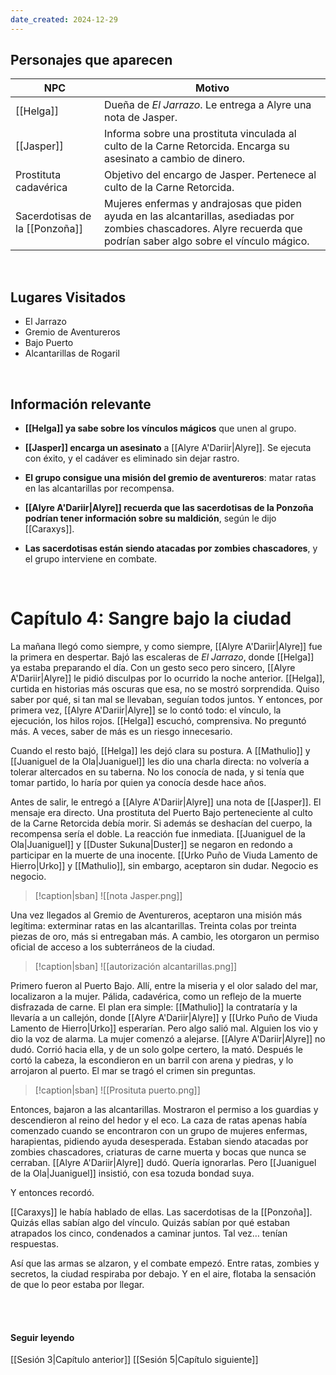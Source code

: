 ```yaml
---
date_created: 2024-12-29
---
```




## Personajes que aparecen

|   NPC   |                   Motivo                   | 
|---------|--------------------------------------------| 
| [[Helga]] | Dueña de _El Jarrazo_. Le entrega a Alyre una nota de Jasper.| 
| [[Jasper]] | Informa sobre una prostituta vinculada al culto de la Carne Retorcida. Encarga su asesinato a cambio de dinero.|
| Prostituta cadavérica | Objetivo del encargo de Jasper. Pertenece al culto de la Carne Retorcida.|
| Sacerdotisas de la [[Ponzoña]] | Mujeres enfermas y andrajosas que piden ayuda en las alcantarillas, asediadas por zombies chascadores. Alyre recuerda que podrían saber algo sobre el vínculo mágico.|

<br>

## Lugares Visitados
- El Jarrazo
- Gremio de Aventureros
- Bajo Puerto
- Alcantarillas de Rogaril

<br>

## Información relevante
- **[[Helga]] ya sabe sobre los vínculos mágicos** que unen al grupo.
- **[[Jasper]] encarga un asesinato** a [[Alyre A'Dariir|Alyre]]. Se ejecuta con éxito, y el cadáver es eliminado sin dejar rastro.

- **El grupo consigue una misión del gremio de aventureros**: matar ratas en las alcantarillas por recompensa.
    
- **[[Alyre A'Dariir|Alyre]] recuerda que las sacerdotisas de la Ponzoña podrían tener información sobre su maldición**, según le dijo [[Caraxys]].
   
- **Las sacerdotisas están siendo atacadas por zombies chascadores**, y el grupo interviene en combate.


<br>

# Capítulo 4: Sangre bajo la ciudad

La mañana llegó como siempre, y como siempre, [[Alyre A'Dariir|Alyre]] fue la primera en despertar. Bajó las escaleras de _El Jarrazo_, donde [[Helga]] ya estaba preparando el día. Con un gesto seco pero sincero, [[Alyre A'Dariir|Alyre]] le pidió disculpas por lo ocurrido la noche anterior. [[Helga]], curtida en historias más oscuras que esa, no se mostró sorprendida. Quiso saber por qué, si tan mal se llevaban, seguían todos juntos. Y entonces, por primera vez, [[Alyre A'Dariir|Alyre]] se lo contó todo: el vínculo, la ejecución, los hilos rojos. [[Helga]] escuchó, comprensiva. No preguntó más. A veces, saber de más es un riesgo innecesario.

Cuando el resto bajó, [[Helga]] les dejó clara su postura. A [[Mathulio]] y [[Juaniguel de la Ola|Juaniguel]] les dio una charla directa: no volvería a tolerar altercados en su taberna. No los conocía de nada, y si tenía que tomar partido, lo haría por quien ya conocía desde hace años.

Antes de salir, le entregó a [[Alyre A'Dariir|Alyre]] una nota de [[Jasper]]. El mensaje era directo. Una prostituta del Puerto Bajo perteneciente al culto de la Carne Retorcida debía morir. Si además se deshacían del cuerpo, la recompensa sería el doble. La reacción fue inmediata. [[Juaniguel de la Ola|Juaniguel]] y [[Duster Sukuna|Duster]] se negaron en redondo a participar en la muerte de una inocente. [[Urko Puño de Viuda Lamento de Hierro|Urko]] y [[Mathulio]], sin embargo, aceptaron sin dudar. Negocio es negocio.

> [!caption|sban] 
> ![[nota Jasper.png]]

Una vez llegados al Gremio de Aventureros, aceptaron una misión más legítima: exterminar ratas en las alcantarillas. Treinta colas por treinta piezas de oro, más si entregaban más. A cambio, les otorgaron un permiso oficial de acceso a los subterráneos de la ciudad.

> [!caption|sban] 
> ![[autorización alcantarillas.png]]

Primero fueron al Puerto Bajo. Allí, entre la miseria y el olor salado del mar, localizaron a la mujer. Pálida, cadavérica, como un reflejo de la muerte disfrazada de carne. El plan era simple: [[Mathulio]] la contrataría y la llevaría a un callejón, donde [[Alyre A'Dariir|Alyre]] y [[Urko Puño de Viuda Lamento de Hierro|Urko]] esperarían. Pero algo salió mal. Alguien los vio y dio la voz de alarma. La mujer comenzó a alejarse. [[Alyre A'Dariir|Alyre]] no dudó. Corrió hacia ella, y de un solo golpe certero, la mató. Después le cortó la cabeza, la escondieron en un barril con arena y piedras, y lo arrojaron al puerto. El mar se tragó el crimen sin preguntas.

> [!caption|sban] 
> ![[Prosituta puerto.png]]

Entonces, bajaron a las alcantarillas. Mostraron el permiso a los guardias y descendieron al reino del hedor y el eco. La caza de ratas apenas había comenzado cuando se encontraron con un grupo de mujeres enfermas, harapientas, pidiendo ayuda desesperada. Estaban siendo atacadas por zombies chascadores, criaturas de carne muerta y bocas que nunca se cerraban. [[Alyre A'Dariir|Alyre]] dudó. Quería ignorarlas. Pero [[Juaniguel de la Ola|Juaniguel]] insistió, con esa tozuda bondad suya.

Y entonces recordó.

[[Caraxys]] le había hablado de ellas. Las sacerdotisas de la [[Ponzoña]]. Quizás ellas sabían algo del vínculo. Quizás sabían por qué estaban atrapados los cinco, condenados a caminar juntos. Tal vez… tenían respuestas.

Así que las armas se alzaron, y el combate empezó. Entre ratas, zombies y secretos, la ciudad respiraba por debajo. Y en el aire, flotaba la sensación de que lo peor estaba por llegar.


<br>

<br>

#### Seguir leyendo

[[Sesión 3|Capítulo anterior]]
[[Sesión 5|Capítulo siguiente]]


